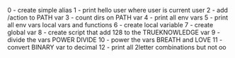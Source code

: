 0 - create simple alias
1 - print hello user where user is current user
2 - add /action to PATH var
3 - count dirs on PATH var
4 - print all env vars
5 - print all env vars local vars and functions
6 - create local variable
7 - create global var
8 - create script that add 128 to the TRUEKNOWLEDGE var
9 - divide the vars POWER DIVIDE
10 - power the vars BREATH and LOVE
11 - convert BINARY var to decimal
12 - print all 2letter combinations but not oo
